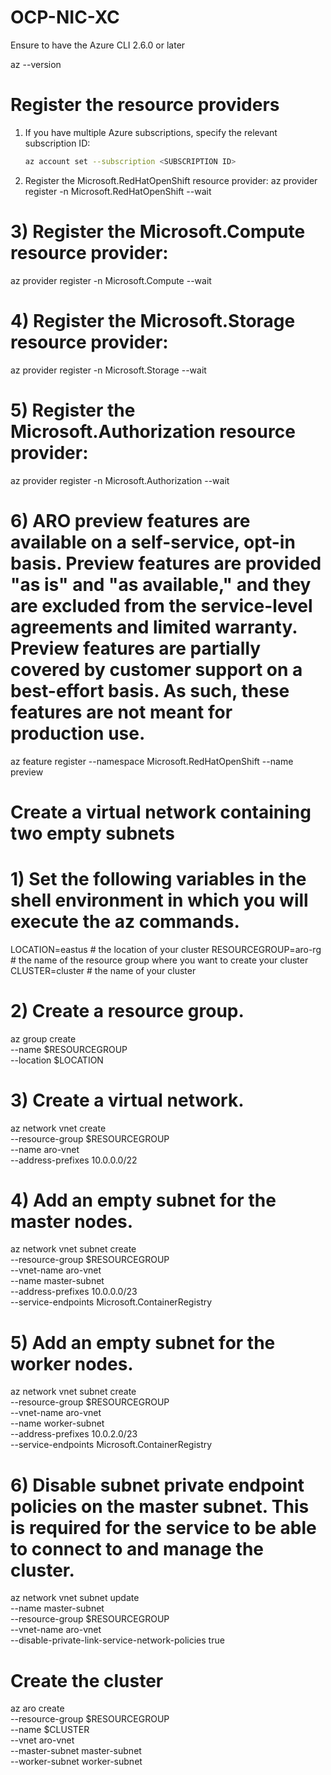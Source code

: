 # OCP-NIC-XC

Ensure to have the Azure CLI 2.6.0 or later

  az --version

# Register the resource providers

1) If you have multiple Azure subscriptions, specify the relevant subscription ID:

   ```bash
   az account set --subscription <SUBSCRIPTION ID>
   ```

2) Register the Microsoft.RedHatOpenShift resource provider:
  az provider register -n Microsoft.RedHatOpenShift --wait

# 3) Register the Microsoft.Compute resource provider:
az provider register -n Microsoft.Compute --wait

# 4) Register the Microsoft.Storage resource provider:
az provider register -n Microsoft.Storage --wait

# 5) Register the Microsoft.Authorization resource provider:
az provider register -n Microsoft.Authorization --wait

# 6) ARO preview features are available on a self-service, opt-in basis. Preview features are provided "as is" and "as available," and they are excluded from the service-level agreements and limited warranty. Preview features are partially covered by customer support on a best-effort basis. As such, these features are not meant for production use.
az feature register --namespace Microsoft.RedHatOpenShift --name preview

# Create a virtual network containing two empty subnets

# 1) Set the following variables in the shell environment in which you will execute the az commands.
LOCATION=eastus                 # the location of your cluster
RESOURCEGROUP=aro-rg            # the name of the resource group where you want to create your cluster
CLUSTER=cluster                 # the name of your cluster

# 2) Create a resource group.
az group create \
  --name $RESOURCEGROUP \
  --location $LOCATION

# 3) Create a virtual network.
az network vnet create \
   --resource-group $RESOURCEGROUP \
   --name aro-vnet \
   --address-prefixes 10.0.0.0/22

# 4) Add an empty subnet for the master nodes.
az network vnet subnet create \
  --resource-group $RESOURCEGROUP \
  --vnet-name aro-vnet \
  --name master-subnet \
  --address-prefixes 10.0.0.0/23 \
  --service-endpoints Microsoft.ContainerRegistry

# 5) Add an empty subnet for the worker nodes.
az network vnet subnet create \
  --resource-group $RESOURCEGROUP \
  --vnet-name aro-vnet \
  --name worker-subnet \
  --address-prefixes 10.0.2.0/23 \
  --service-endpoints Microsoft.ContainerRegistry

# 6) Disable subnet private endpoint policies on the master subnet. This is required for the service to be able to connect to and manage the cluster.
az network vnet subnet update \
  --name master-subnet \
  --resource-group $RESOURCEGROUP \
  --vnet-name aro-vnet \
  --disable-private-link-service-network-policies true

# Create the cluster
az aro create \
  --resource-group $RESOURCEGROUP \
  --name $CLUSTER \
  --vnet aro-vnet \
  --master-subnet master-subnet \
  --worker-subnet worker-subnet

